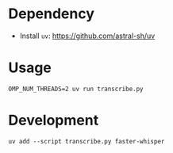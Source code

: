# Dependency
* Install `uv`: https://github.com/astral-sh/uv

# Usage
```
OMP_NUM_THREADS=2 uv run transcribe.py
```

# Development
```
uv add --script transcribe.py faster-whisper
```
